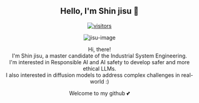 <div align="center">

## Hello, I'm Shin jisu 👋

[![visitors](https://visitor-badge.glitch.me/badge?page_id=jisu0328)](https://github.com/jisu0328)

![jisu-image](https://github.com/jisu0328/jisu0328/assets/165359940/e7e8936f-678d-4956-be80-66bdda405019)

Hi, there! <br>
I'm Shin jisu, a master candidate of the Industrial System Engineering. <br>
I'm interested in Responsible AI and AI safety to develop safer and more ethical LLMs. <br>
I also interested in diffusion models to address complex challenges in real-world :) <br>

Welcome to my github 💕

</div>


